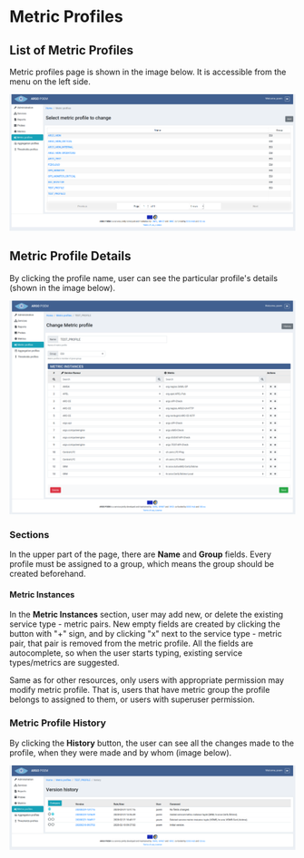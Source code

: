 # Metric Profiles

## List of Metric Profiles

Metric profiles page is shown in the image below. It is accessible from the menu on the left side.

![Tenant Metric Profiles](figures/tenant_metric_profiles.png)

## Metric Profile Details

By clicking the profile name, user can see the particular profile's details (shown in the image below).

![Tenant Metric Profile Details](figures/tenant_metric_profiles_details.png)

### Sections

In the upper part of the page, there are **Name** and **Group** fields. Every profile must be assigned to a group, which means the group should be created beforehand.

#### Metric Instances

In the **Metric Instances** section, user may add new, or delete the existing service type - metric pairs. New empty fields are created by clicking the button with "+" sign, and by clicking "x" next to the service type - metric pair, that pair is removed from the metric profile. All the fields are autocomplete, so when the user starts typing, existing service types/metrics are suggested.

Same as for other resources, only users with appropriate permission may modify metric profile. That is, users that have metric group the profile belongs to assigned to them, or users with superuser permission.

### Metric Profile History

By clicking the **History** button, the user can see all the changes made to the profile, when they were made and by whom (image below).

![Tenant Metric Profile History](figures/tenant_metric_profiles_history.png)
